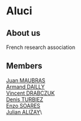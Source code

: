 # Aluci

## About us
French research association

## Members
[Juan MAUBRAS](https://github.com/Elesdes)\
[Armand DAILLY](https://github.com/Dixen-Naxos)\
[Vincent DRABCZUK]()\
[Denis TURBIEZ](https://github.com/MacaronFR)\
[Enzo SOARES](https://github.com/enzoSoa)\
[Julian ALIZAY](https://github.com/JulianALZ)\
